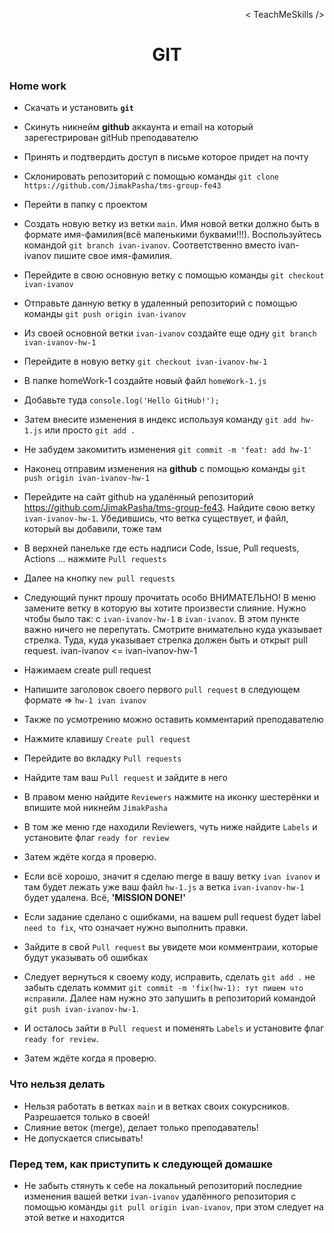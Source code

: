 <p align='right'>< TeachMeSkills /></p>
<h1 align='center'>GIT</h1>

### Home work

+ Скачать и установить **`git`**
+ Скинуть никнейм **github** аккаунта и email на который зарегестрирован gitHub преподавателю
+ Принять и подтвердить доступ в письме которое придет на почту
+ Склонировать репозиторий с помощью команды `git clone https://github.com/JimakPasha/tms-group-fe43`
+ Перейти в папку с проектом
+ Создать новую ветку из ветки `main`. Имя новой ветки должно быть в формате имя-фамилия(всё маленькими буквами!!!). Воспользуйтесь командой `git branch ivan-ivanov`. Соответственно вместо ivan-ivanov пишите свое имя-фамилия.
+ Перейдите в свою основную ветку с помощью команды `git checkout ivan-ivanov`
+ Отправьте данную ветку в удаленный репозиторий с помощью команды `git push origin ivan-ivanov`
+ Из своей основной ветки `ivan-ivanov` создайте еще одну `git branch ivan-ivanov-hw-1`
+ Перейдите в новую ветку `git checkout ivan-ivanov-hw-1`
+ В папке homeWork-1 создайте новый файл `homeWork-1.js`
+ Добавьте туда `console.log('Hello GitHub!');`
+ Затем внесите изменения в индекс используя команду `git add hw-1.js` или просто `git add .`
+ Не забудем закомитить изменения `git commit -m 'feat: add hw-1'`
+ Наконец отправим изменения на **github** с помощью команды `git push origin ivan-ivanov-hw-1`

+ Перейдите на сайт github на удалённый репозиторий https://github.com/JimakPasha/tms-group-fe43. Найдите свою ветку `ivan-ivanov-hw-1`. Убедившись, что ветка существует, и файл, который вы добавили, тоже там
+ В верхней панельке где есть надписи Code, Issue, Pull requests, Actions ... нажмите  `Pull requests`
+ Далее на кнопку `new pull requests`
+ Следующий пункт прошу прочитать особо ВНИМАТЕЛЬНО! В меню замените ветку в которую вы хотите произвести слияние. Нужно чтобы было так: с `ivan-ivanov-hw-1` в `ivan-ivanov`. В этом пункте важно ничего не перепутать. Смотрите внимательно куда указывает стрелка. Туда, куда указывает стрелка должен быть и открыт pull request. ivan-ivanov <= ivan-ivanov-hw-1
+ Нажимаем create pull request
+ Напишите заголовок своего первого `pull request` в следующем формате => `hw-1 ivan ivanov`
+ Также по усмотрению можно оставить комментарий преподавателю
+ Нажмите клавишу `Create pull request`
+ Перейдите во вкладку `Pull requests`
+ Найдите там ваш `Pull request` и зайдите в него
+ В правом меню найдите `Reviewers` нажмите на иконку шестерёнки и впишите мой никнейм `JimakPasha`
+ В том же меню где находили Reviewers, чуть ниже найдите `Labels` и установите флаг `ready for review`

+ Затем ждёте когда я проверю.
+ Если всё хорошо, значит я сделаю merge в вашу ветку `ivan ivanov` и там будет лежать уже ваш файл `hw-1.js` а ветка `ivan-ivanov-hw-1` будет удалена. Всё, **'MISSION DONE!'**
+ Если задание сделано с ошибками, на вашем pull request будет label `need to fix`, что означает нужно выполнить правки.
+ Зайдите в свой `Pull request` вы увидете мои комментраии, которые будут указывать об ошибках
+ Следует вернуться к своему коду, исправить, сделать `git add .` не забыть сделать коммит `git commit -m 'fix(hw-1): тут пишем что исправили`. Далее нам нужно это запушить в репозиторий командой `git push ivan-ivanov-hw-1`.
+ И осталось зайти в `Pull request` и поменять `Labels` и установите флаг `ready for review`.
+ Затем ждёте когда я проверю.

### Что нельзя делать
+ Нельзя работать в ветках `main` и в ветках своих сокурсников. Разрешается только в своей!
+ Слияние веток (merge), делает только преподаватель!
+ Не допускается списывать!

### Перед тем, как приступить к следующей домашке
+ Не забыть стянуть к себе на локальный репозиторий последние изменения вашей ветки `ivan-ivanov` удалённого репозитория с помощью команды `git pull origin ivan-ivanov`, при этом следует на этой ветке и находится  
